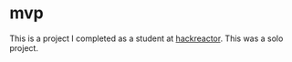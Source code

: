 # mvp
This is a project I completed as a student at [hackreactor](http://hackreactor.com). This was a solo project.
